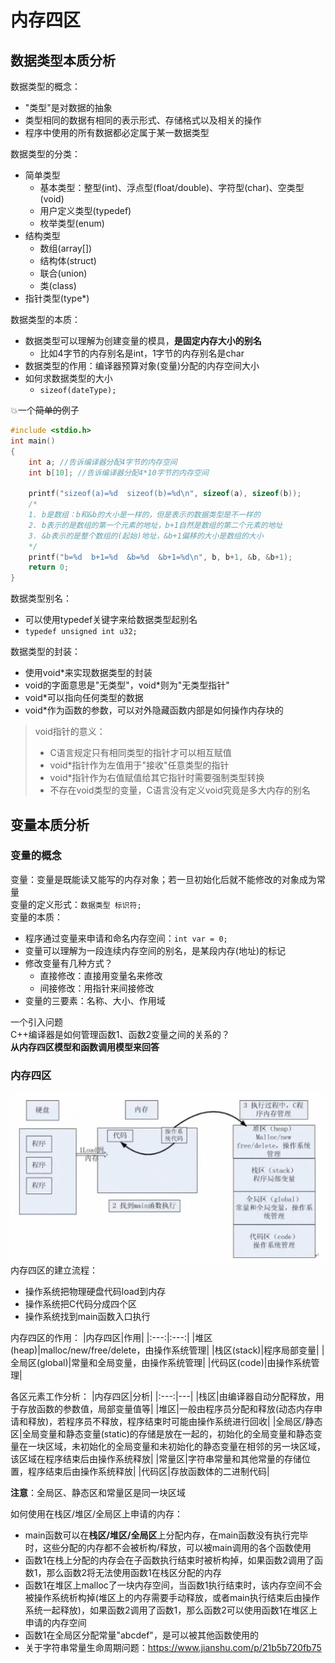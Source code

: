 # 内存四区

## 数据类型本质分析
数据类型的概念：
+ "类型"是对数据的抽象
+ 类型相同的数据有相同的表示形式、存储格式以及相关的操作
+ 程序中使用的所有数据都必定属于某一数据类型

数据类型的分类：
+ 简单类型
  + 基本类型：整型(int)、浮点型(float/double)、字符型(char)、空类型(void)
  + 用户定义类型(typedef)
  + 枚举类型(enum) 
+ 结构类型
  + 数组(array[])
  + 结构体(struct)
  + 联合(union)
  + 类(class)
+ 指针类型(type*)

数据类型的本质：
+ 数据类型可以理解为创建变量的模具，**是固定内存大小的别名**
  + 比如4字节的内存别名是int，1字节的内存别名是char
+ 数据类型的作用：编译器预算对象(变量)分配的内存空间大小
+ 如何求数据类型的大小
  + `sizeof(dateType);`

:boom:一个~~简单的~~例子
```cpp
#include <stdio.h>
int main()
{
    int a; //告诉编译器分配4字节的内存空间
    int b[10]; //告诉编译器分配4*10字节的内存空间

    printf("sizeof(a)=%d  sizeof(b)=%d\n", sizeof(a), sizeof(b));
    /*
    1. b是数组：b和&b的大小是一样的，但是表示的数据类型是不一样的
    2. b表示的是数组的第一个元素的地址，b+1自然是数组的第二个元素的地址
    3. &b表示的是整个数组的(起始)地址，&b+1偏移的大小是数组的大小
    */
    printf("b=%d  b+1=%d  &b=%d  &b+1=%d\n", b, b+1, &b, &b+1);
    return 0;
}
```

数据类型别名：
+ 可以使用typedef关键字来给数据类型起别名
+ `typedef unsigned int u32;`

数据类型的封装：
+ 使用void*来实现数据类型的封装
+ void的字面意思是"无类型"，void*则为"无类型指针"
+ void*可以指向任何类型的数据
+ void*作为函数的参数，可以对外隐藏函数内部是如何操作内存块的

> void指针的意义：
> + C语言规定只有相同类型的指针才可以相互赋值
> + void*指针作为左值用于"接收"任意类型的指针
> + void*指针作为右值赋值给其它指针时需要强制类型转换
> + 不存在void类型的变量，C语言没有定义void究竟是多大内存的别名

## 变量本质分析
### 变量的概念
变量：变量是既能读又能写的内存对象；若一旦初始化后就不能修改的对象成为常量  
变量的定义形式：`数据类型 标识符;`  
变量的本质：
+ 程序通过变量来申请和命名内存空间：`int var = 0;`
+ 变量可以理解为一段连续内存空间的别名，是某段内存(地址)的标记
+ 修改变量有几种方式？
  + 直接修改：直接用变量名来修改
  + 间接修改：用指针来间接修改
+ 变量的三要素：名称、大小、作用域

一个引入问题  
C++编译器是如何管理函数1、函数2变量之间的关系的？  
**从内存四区模型和函数调用模型来回答**

### 内存四区
![内存四区](./pic/内存四区/内存四区.png)  
内存四区的建立流程：
+ 操作系统把物理硬盘代码load到内存
+ 操作系统把C代码分成四个区
+ 操作系统找到main函数入口执行

内存四区的作用：
|内存四区|作用|
|:---:|:---:|
|堆区(heap)|malloc/new/free/delete，由操作系统管理|
|栈区(stack)|程序局部变量|
|全局区(global)|常量和全局变量，由操作系统管理|
|代码区(code)|由操作系统管理|

各区元素工作分析：
|内存四区|分析|
|:---:|---|
|栈区|由编译器自动分配释放，用于存放函数的参数值，局部变量值等|
|堆区|一般由程序员分配和释放(动态内存申请和释放)，若程序员不释放，程序结束时可能由操作系统进行回收|
|全局区/静态区|全局变量和静态变量(static)的存储是放在一起的，初始化的全局变量和静态变量在一块区域，未初始化的全局变量和未初始化的静态变量在相邻的另一块区域，该区域在程序结束后由操作系统释放|
|常量区|字符串常量和其他常量的存储位置，程序结束后由操作系统释放|
|代码区|存放函数体的二进制代码|

**注意**：全局区、静态区和常量区是同一块区域  

如何使用在栈区/堆区/全局区上申请的内存：
+ main函数可以在**栈区/堆区/全局区**上分配内存，在main函数没有执行完毕时，这些分配的内存都不会被析构/释放，可以被main调用的各个函数使用
+ 函数1在栈上分配的内存会在子函数执行结束时被析构掉，如果函数2调用了函数1，那么函数2将无法使用函数1在栈区分配的内存
+ 函数1在堆区上malloc了一块内存空间，当函数1执行结束时，该内存空间不会被操作系统析构掉(堆区上的内存需要手动释放，或者main执行结束后由操作系统一起释放)，如果函数2调用了函数1，那么函数2可以使用函数1在堆区上申请的内存空间
+ 函数1在全局区分配常量"abcdef"，是可以被其他函数使用的
+ 关于字符串常量生命周期问题：https://www.jianshu.com/p/21b5b720fb75
